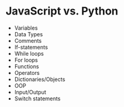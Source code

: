 # JavaScript vs. Python

- Variables
- Data Types
- Comments
- If-statements
- While loops
- For loops
- Functions
- Operators
- Dictionaries/Objects
- OOP
- Input/Output
- Switch statements
